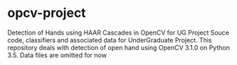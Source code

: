 # opcv-project
Detection of Hands using HAAR Cascades in OpenCV for UG Project
Souce code, classifiers and associated data for UnderGraduate Project. This repository deals with detection of open hand
using OpenCV 3.1.0 on Python 3.5. Data files are omitted for now
